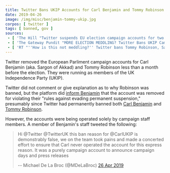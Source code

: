 ```yaml
---
title: Twitter Bans UKIP Accounts for Carl Benjamin and Tommy Robinson
date: 2019-04-26
image: /img/misc/benjamin-tommy-ukip.jpg
corpos: [ twitter ]
tags: [ banned, gov ]
sources:
 - [ 'The Hill "Twitter suspends EU election campaign accounts for two candidates who were previously banned" by Emily Birnbaum (26 Apr 2019)', 'https://archive.vn/4cbPB' ]
 - [ 'The Gateway Pundit "MORE ELECTION MEDDLING? Twitter Bans UKIP Campaign Account for Carl Benjamin, Better Known as Sargon of Akkad" by Cassandra Fairbanks (26 Apr 2019)', 'https://archive.vn/BVLVm' ]
 - [ 'RT "''How is this not meddling?'' Twitter bans Tommy Robinson, Sargon of Akkad campaign accounts" (26 Apr 2019)', 'https://archive.vn/U9ghv' ]
---
```


Twitter removed the European Parliment campaign accounts for Carl Benjamin
(aka. Sargon of Akkad) and Tommy Robinson less than a month before the
election. They were running as members of the UK Independence Party (UKIP).

Twitter did not comment or give explanation as to why Robinson was banned, but
the platform did [inform Benjamin](carl-benjamin-mep-ban-notice.jpg) that the
account was removed for violating their "rules against evading permanent
suspension," presumably since Twitter had permanently banned both [Carl
Benjamin](/events/twitter-bans-sargon/) and [Tommy
Robinson](/events/twitter-bans-tommy-robinson/).

However, the accounts were being operated solely by campaign staff members. A
member of Benjamin's staff tweeted the following:
> Hi @Twitter @TwitterUK this ban reason for @CarlUKIP is demonstrably false,
> we on the team took pains and made a concerted effort to ensure that Carl
> never operated the account for this express reason. It was a purely campaign
> account to announce campaign days and press releases
>
> -- Michael De La Broc (@MDeLaBroc) [26 Apr 2019](https://archive.vn/oe416)
